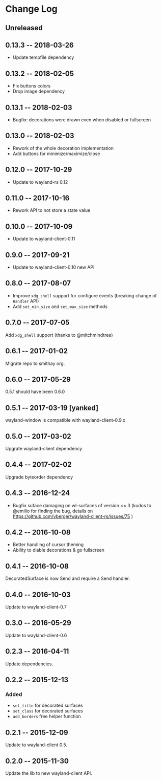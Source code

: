 # Change Log

## Unreleased

## 0.13.3 -- 2018-03-26

- Update tempfile dependency

## 0.13.2 -- 2018-02-05

- Fix buttons colors
- Drop image dependency

## 0.13.1 -- 2018-02-03

- Bugfix: decorations were drawn even when disabled or fullscreen

## 0.13.0 -- 2018-02-03

- Rework of the whole decoration implementation
- Add buttons for minimize/maximize/close

## 0.12.0 -- 2017-10-29

- Update to wayland-rs 0.12

## 0.11.0 -- 2017-10-16

- Rework API to not store a state value

## 0.10.0 -- 2017-10-09

- Update to wayland-client-0.11

## 0.9.0 -- 2017-09-21

- Update to wayland-client-0.10 new API

## 0.8.0 -- 2017-08-07

- Improve `xdg_shell` support for configure events (breaking change of `Handler` API)
- Add `set_min_size` and `set_max_size` methods

## 0.7.0 -- 2017-07-05

Add `xdg_shell` support (thanks to @mitchmindtree)

## 0.6.1 -- 2017-01-02

Migrate repo to smithay org.

## 0.6.0 -- 2017-05-29

0.5.1 should have been 0.6.0

## 0.5.1 -- 2017-03-19 [yanked]

wayland-window is compatible with wayland-client-0.9.x

## 0.5.0 -- 2017-03-02

Upgrate wayland-client dependency

## 0.4.4 -- 2017-02-02

Upgrade byteorder dependency

## 0.4.3 -- 2016-12-24

- Bugfix suface damaging on wl-surfaces of version <= 3 (kudos to @emilio for finding the bug,
  details on https://github.com/vberger/wayland-client-rs/issues/75 )

## 0.4.2 -- 2016-10-08

- Better handling of cursor theming
- Ability to diable decorations & go fullscreen

## 0.4.1 -- 2016-10-08

DecoratedSurface is now Send and require a Send handler.

## 0.4.0 -- 2016-10-03

Update to wayland-client-0.7

## 0.3.0 -- 2016-05-29

Update to wayland-client-0.6

## 0.2.3 -- 2016-04-11

Update dependencies.

## 0.2.2 -- 2015-12-13

### Added

- `set_title` for decorated surfaces
- `set_class` for decorated surfaces
- `add_borders` free helper function

## 0.2.1 -- 2015-12-09

Update to wayland-client 0.5.

## 0.2.0 -- 2015-11-30

Update the lib to new wayland-client API.
